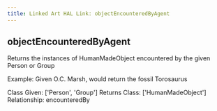 ```yaml
---
title: Linked Art HAL Link: objectEncounteredByAgent
---
```


## objectEncounteredByAgent

Returns the instances of HumanMadeObject encountered by the given Person or Group

Example: Given O.C. Marsh, would return the fossil Torosaurus

Class Given: ['Person', 'Group']
Returns Class: ['HumanMadeObject']
Relationship: encounteredBy
